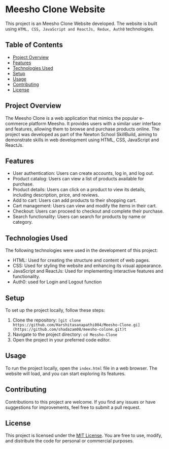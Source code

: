 # Meesho Clone Website

This project is an Meesho Clone Website developed. The website is built using `HTML, CSS, JavaScript and ReactJs, Redux, Auth0` technologies.

## Table of Contents

- [Project Overview](#project-overview)
- [Features](#features)
- [Technologies Used](#technologies-used)
- [Setup](#setup)
- [Usage](#usage)
- [Contributing](#contributing)
- [License](#license)

## Project Overview

The Meesho Clone is a web application that mimics the popular e-commerce platform Meesho. It provides users with a similar user interface and features, allowing them to browse and purchase products online. The project was developed as part of the Newton School SkillBuild, aiming to demonstrate skills in web development using HTML, CSS, JavaScript and ReactJs.

## Features

- User authentication: Users can create accounts, log in, and log out.
- Product catalog: Users can view a list of products available for purchase.
- Product details: Users can click on a product to view its details, including description, price, and reviews.
- Add to cart: Users can add products to their shopping cart.
- Cart management: Users can view and modify the items in their cart.
- Checkout: Users can proceed to checkout and complete their purchase.
- Search functionality: Users can search for products by name or category.

## Technologies Used

The following technologies were used in the development of this project:

- HTML: Used for creating the structure and content of web pages.
- CSS: Used for styling the website and enhancing its visual appearance.
- JavaScript and ReactJs: Used for implementing interactive features and functionality.
- Auth0: used for Login and Logout function
 
## Setup

To set up the project locally, follow these steps:

1. Clone the repository: `[git clone https://github.com/Harshitasanapathi004/Meesho-Clone.gi](https://github.com/shadazam08/meesho-colone.git)t`
2. Navigate to the project directory: `cd Messho-Clone`
3. Open the project in your preferred code editor.

## Usage

To run the project locally, open the `index.html` file in a web browser. The website will load, and you can start exploring its features.


## Contributing

Contributions to this project are welcome. If you find any issues or have suggestions for improvements, feel free to submit a pull request.

## License

This project is licensed under the [MIT License](LICENSE). You are free to use, modify, and distribute the code for personal or commercial purposes.
